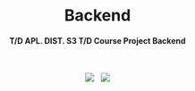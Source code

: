 <h1 align ="center" > Backend </h1>

<h4 align ="center"> T/D APL. DIST. S3 T/D Course Project Backend </h4>

<br/>
<p align="center">
    <a href="https://github.com/AngeloIngaJP/appDistribuidasFrontend">
      <img src="https://img.shields.io/badge/Distribuidas-Frontend-blue" /></a> &#xa0; 
    <a href="https://github.com/AngeloIngaJP/appDistribuidasFrontendAdm">
      <img src="https://img.shields.io/badge/Distribuidas-FrontendAdm-blue" /></a>
</p>